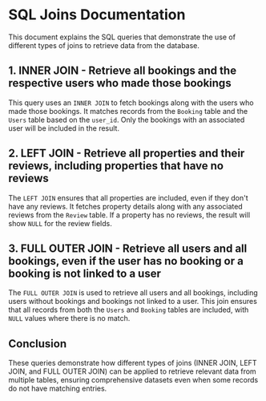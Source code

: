 # SQL Joins Documentation

This document explains the SQL queries that demonstrate the use of different types of joins to retrieve data from the database.

## 1. INNER JOIN - Retrieve all bookings and the respective users who made those bookings

This query uses an `INNER JOIN` to fetch bookings along with the users who made those bookings. It matches records from the `Booking` table and the `Users` table based on the `user_id`. Only the bookings with an associated user will be included in the result.

## 2. LEFT JOIN - Retrieve all properties and their reviews, including properties that have no reviews

The `LEFT JOIN` ensures that all properties are included, even if they don't have any reviews. It fetches property details along with any associated reviews from the `Review` table. If a property has no reviews, the result will show `NULL` for the review fields.

## 3. FULL OUTER JOIN - Retrieve all users and all bookings, even if the user has no booking or a booking is not linked to a user

The `FULL OUTER JOIN` is used to retrieve all users and all bookings, including users without bookings and bookings not linked to a user. This join ensures that all records from both the `Users` and `Booking` tables are included, with `NULL` values where there is no match.

## Conclusion

These queries demonstrate how different types of joins (INNER JOIN, LEFT JOIN, and FULL OUTER JOIN) can be applied to retrieve relevant data from multiple tables, ensuring comprehensive datasets even when some records do not have matching entries.
